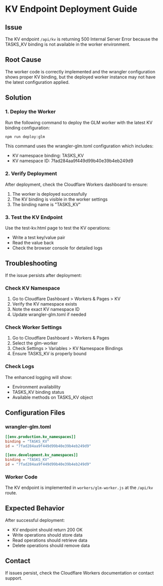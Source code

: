 # KV Endpoint Deployment Guide

## Issue
The KV endpoint `/api/kv` is returning 500 Internal Server Error because the TASKS_KV binding is not available in the worker environment.

## Root Cause
The worker code is correctly implemented and the wrangler configuration shows proper KV binding, but the deployed worker instance may not have the latest configuration applied.

## Solution
### 1. Deploy the Worker
Run the following command to deploy the GLM worker with the latest KV binding configuration:

```bash
npm run deploy:glm
```

This command uses the wrangler-glm.toml configuration which includes:
- KV namespace binding: TASKS_KV
- KV namespace ID: 7fad284aa9f449d99b40e39b4eb249d9

### 2. Verify Deployment
After deployment, check the Cloudflare Workers dashboard to ensure:
1. The worker is deployed successfully
2. The KV binding is visible in the worker settings
3. The binding name is "TASKS_KV"

### 3. Test the KV Endpoint
Use the test-kv.html page to test the KV operations:
- Write a test key/value pair
- Read the value back
- Check the browser console for detailed logs

## Troubleshooting
If the issue persists after deployment:

### Check KV Namespace
1. Go to Cloudflare Dashboard > Workers & Pages > KV
2. Verify the KV namespace exists
3. Note the exact KV namespace ID
4. Update wrangler-glm.toml if needed

### Check Worker Settings
1. Go to Cloudflare Dashboard > Workers & Pages
2. Select the glm-worker
3. Check Settings > Variables > KV Namespace Bindings
4. Ensure TASKS_KV is properly bound

### Check Logs
The enhanced logging will show:
- Environment availability
- TASKS_KV binding status
- Available methods on TASKS_KV object

## Configuration Files
### wrangler-glm.toml
```toml
[[env.production.kv_namespaces]]
binding = "TASKS_KV"
id = "7fad284aa9f449d99b40e39b4eb249d9"

[[env.development.kv_namespaces]]
binding = "TASKS_KV"
id = "7fad284aa9f449d99b40e39b4eb249d9"
```

### Worker Code
The KV endpoint is implemented in `workers/glm-worker.js` at the `/api/kv` route.

## Expected Behavior
After successful deployment:
- KV endpoint should return 200 OK
- Write operations should store data
- Read operations should retrieve data
- Delete operations should remove data

## Contact
If issues persist, check the Cloudflare Workers documentation or contact support.